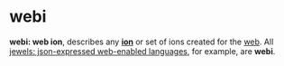 # webi

**webi: web ion**, describes any **[ion](ion.md)** or set of ions created
for the [web](https://en.wikipedia.org/wiki/World_Wide_Web). All
[jewels: json-expressed web-enabled languages](jewels.md), for example, are **webi**.